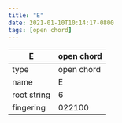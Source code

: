 ```yaml
---
title: "E"
date: 2021-01-10T10:14:17-0800
tags: [open chord]
---
```


|E|open chord|
|---|---|
|type|open chord|
|name|E|
|root string|6|
|fingering|022100|
